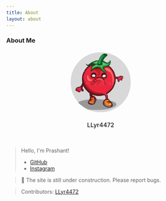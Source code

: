 ```yaml
---
title: About
layout: about
---
```


### About Me

<div align="center">
    <img src="/images/user.png" width="160px" style="border-radius: 80px; padding: 5px; pointer-events: none;"/>
</div>

<center style="font-weight: 550; font-size: 1rem;">
    <p>LLyr4472</p>
    <br/>
</center>

> Hello, I\'m Prashant!<br/>
> - [GitHub](https://github.com/LLyr4472)
> - [Instagram](https://www.instagram.com/prasha.nt__/)

> 🚧 The site is still under construction. Please report bugs.

>Contributors:
>[LLyr4472](https://github.com/LLyr4472)


<div align="center">
</div>

